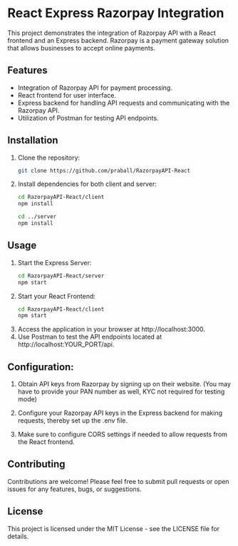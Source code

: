 # React Express Razorpay Integration

This project demonstrates the integration of Razorpay API with a React frontend and an Express backend. Razorpay is a payment gateway solution that allows businesses to accept online payments.

## Features

- Integration of Razorpay API for payment processing.
- React frontend for user interface.
- Express backend for handling API requests and communicating with the Razorpay API.
- Utilization of Postman for testing API endpoints.

## Installation

1. Clone the repository:

   ```bash
   git clone https://github.com/praball/RazorpayAPI-React

2. Install dependencies for both client and server:

   ```bash
   cd RazorpayAPI-React/client
   npm install

   cd ../server
   npm install

## Usage

1. Start the Express Server:
   ```bash
   cd RazorpayAPI-React/server
   npm start

2. Start your React Frontend:
   ```bash
   cd RazorpayAPI-React/client
   npm start
3. Access the application in your browser at http://localhost:3000.
4. Use Postman to test the API endpoints located at http://localhost:YOUR_PORT/api.

## Configuration:

1. Obtain API keys from Razorpay by signing up on their website. (You may have to provide your PAN number as well, KYC not required for testing mode)

2. Configure your Razorpay API keys in the Express backend for making requests, thereby set up the .env file.

3. Make sure to configure CORS settings if needed to allow requests from the React frontend.

## Contributing

Contributions are welcome! Please feel free to submit pull requests or open issues for any features, bugs, or suggestions.

## License

This project is licensed under the MIT License - see the LICENSE file for details.

